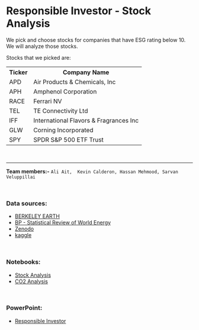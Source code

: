

# Responsible Investor - Stock Analysis
We pick and choose stocks for companies that have ESG rating below 10. We will analyze those stocks. 

Stocks that we picked are:
<table>
<tr>
    <th>Ticker</th>
    <th>Company Name</th>
</tr>
<tr>
    <td>APD</td>
    <td>Air Products & Chemicals, Inc</td>
</tr>
<tr>
    <td>APH</td>
    <td>Amphenol Corporation</td>
</tr>
<tr>
    <td>RACE</td>
    <td>Ferrari NV</td>
</tr>
<tr>
    <td>TEL</td>
    <td>TE Connectivity Ltd</td>
</tr>  
<tr>
    <td>IFF</td>
    <td>International Flavors & Fragrances Inc</td>
</tr>   
<tr>
    <td>GLW</td>
    <td>Corning Incorporated</td>
</tr>  	
<tr>
    <td>SPY</td>
    <td>SPDR S&P 500 ETF Trust</td>
</tr>  		
</table>  
	  
<p>&nbsp;</p> 

___

**Team members:-**
        `Ali Ait,  Kevin Calderon, Hassan Mehmood, Sarvan Veluppillai`

<p>&nbsp;</p>

### Data sources:
- [BERKELEY EARTH](http://berkeleyearth.lbl.gov/regions/global-land)
- [BP - Statistical Review of World Energy](https://www.bp.com/content/dam/bp/business-sites/en/global/corporate/pdfs/energy-economics/statistical-review/bp-stats-review-2021-co2-emissions.pdf)
- [Zenodo](https://zenodo.org/record/5569235#.YldA8sjMKUm)
- [kaggle](https://www.kaggle.com/datasets/berkeleyearth/climate-change-earth-surface-temperature-data/code)

<p>&nbsp;</p>

### Notebooks:
- [Stock Analysis](https://github.com/Nithy29/Responsible_Investor/blob/main/analysis.ipynb)
- [CO2 Analysis](https://github.com/Nithy29/Responsible_Investor/blob/main/CO2%20Emissions/Global%20CEO%20Emissions%20.ipynb)

<p>&nbsp;</p>
  
### PowerPoint:

- [Responsible Investor]()
